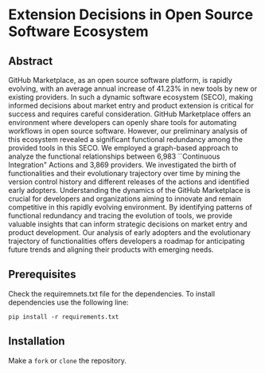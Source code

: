 # Extension Decisions in Open Source Software Ecosystem


## Abstract
GitHub Marketplace, as an open source software platform, is rapidly evolving, with an average annual increase of 41.23% in new tools by new or existing providers. 
In such a dynamic software ecosystem (SECO), making informed decisions about market entry and product extension is critical for success and requires careful consideration. GitHub Marketplace offers an environment where developers can openly share tools for automating workflows in open source software. However, our preliminary analysis of this ecosystem revealed a significant functional redundancy among the provided tools in this SECO.
We employed a graph-based approach to analyze the functional relationships between 6,983 ``Continuous Integration" Actions and 3,869 providers. We investigated the birth of functionalities and their evolutionary trajectory over time by mining the version control history and different releases of the actions and identified early adopters. Understanding the dynamics of the GitHub Marketplace is crucial for developers and organizations aiming to innovate and remain competitive in this rapidly evolving environment. By identifying patterns of functional redundancy and tracing the evolution of tools, we provide valuable insights that can inform strategic decisions on market entry and product development. Our analysis of early adopters and the evolutionary trajectory of functionalities offers developers a roadmap for anticipating future trends and aligning their products with emerging needs.

## Prerequisites
Check the requiremnets.txt file for the dependencies. To install dependencies use the following line:
```
pip install -r requirements.txt

```
## Installation
Make a `fork` or `clone` the repository. 
